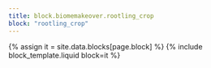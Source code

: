 ```yaml
---
title: block.biomemakeover.rootling_crop
block: "rootling_crop"
---
```


{% assign it = site.data.blocks[page.block] %}
{% include block_template.liquid block=it %}

